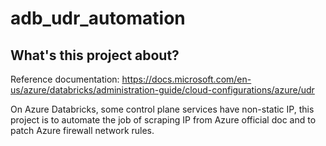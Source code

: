 # adb_udr_automation

## What's this project about?

Reference documentation:
https://docs.microsoft.com/en-us/azure/databricks/administration-guide/cloud-configurations/azure/udr


On Azure Databricks, some control plane services have non-static IP, this project is to automate the job of scraping IP from Azure official doc and to patch Azure firewall network rules.
